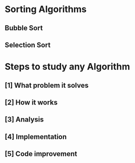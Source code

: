 # Sorting Algorithms #########################################
## Bubble Sort
## Selection Sort

# Steps to study any Algorithm ###############################
## [1] What problem it solves
## [2] How it works
## [3] Analysis
## [4] Implementation
## [5] Code improvement
